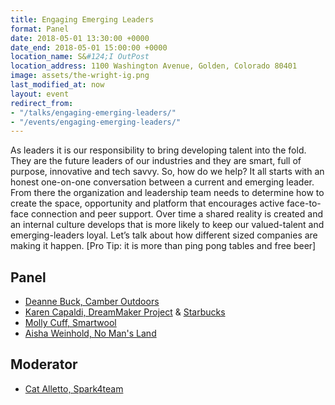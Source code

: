```yaml
---
title: Engaging Emerging Leaders
format: Panel
date: 2018-05-01 13:30:00 +0000
date_end: 2018-05-01 15:00:00 +0000
location_name: S&#124;I OutPost
location_address: 1100 Washington Avenue, Golden, Colorado 80401
image: assets/the-wright-ig.png
last_modified_at: now
layout: event
redirect_from:
- "/talks/engaging-emerging-leaders/"
- "/events/engaging-emerging-leaders/"
---
```

As leaders it is our responsibility to bring developing talent into the fold. They are the future leaders of our industries and they are smart, full of purpose, innovative and tech savvy. So, how do we help? It all starts with an honest one-on-one conversation between a current and emerging leader. From there the organization and leadership team needs to determine how to create the space, opportunity and platform that encourages active face-to-face connection and peer support. Over time a shared reality is created and an internal culture develops that is more likely to keep our valued-talent and emerging-leaders loyal. Let’s talk about how different sized companies are making it happen. \[Pro Tip: it is more than ping pong tables and free beer\]

## Panel

* [Deanne Buck, Camber Outdoors](https://camberoutdoors.org/)
* [Karen Capaldi, DreamMaker Project](http://www.thedreammakerproject.com/) & [Starbucks](https://www.starbucks.com/)
* [Molly Cuff, Smartwool](https://www.smartwool.com/)
* [Aisha Weinhold, No Man's Land](http://nomanslandfilmfestival.org/)

## Moderator

* [Cat Alletto, Spark4team](https://www.spark4team.com/)
